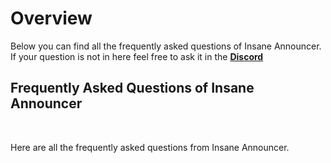# Overview
Below you can find all the frequently asked questions of Insane Announcer. If your question is not in here feel free to ask it in the **[Discord](https://discord.gg/3JuHDm8)**
<br>

## Frequently Asked Questions of Insane Announcer
<br>

Here are all the frequently asked questions from Insane Announcer.
<br>
